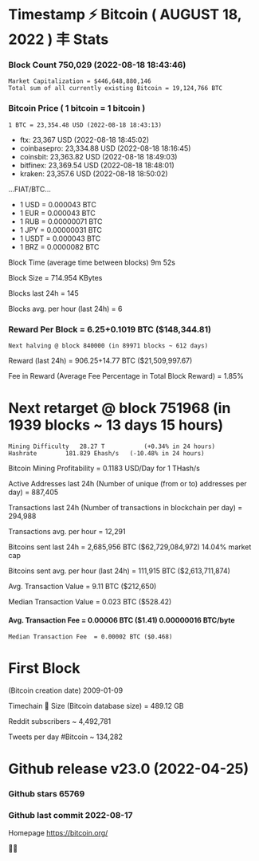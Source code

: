 # Timestamp ⚡ Bitcoin ( AUGUST 18, 2022 ) 丰 Stats

### Block Count	  750,029  (2022-08-18 18:43:46)
    Market Capitalization =	$446,648,880,146
    Total sum of all currently existing Bitcoin = 19,124,766 BTC
    
### Bitcoin Price ( 1 bitcoin = 1 bitcoin )
	1 BTC = 23,354.48 USD (2022-08-18 18:43:13)
- ftx: 23,367 USD (2022-08-18 18:45:02)
- coinbasepro: 23,334.88 USD (2022-08-18 18:16:45)
- coinsbit: 23,363.82 USD (2022-08-18 18:49:03)
- bitfinex: 23,369.54 USD (2022-08-18 18:48:01)
- kraken: 23,357.6 USD (2022-08-18 18:50:02)

...FIAT/BTC...

- 1 USD = 0.000043 BTC
- 1 EUR = 0.000043 BTC
- 1 RUB = 0.00000071 BTC
- 1 JPY = 0.00000031 BTC
- 1 USDT = 0.000043 BTC
- 1 BRZ = 0.0000082 BTC

Block Time (average time between blocks)	9m 52s

Block Size	= 714.954 KBytes

Blocks last 24h	= 145

Blocks avg. per hour (last 24h)	= 6

### Reward Per Block	= 6.25+0.1019 BTC ($148,344.81) 
    Next halving @ block 840000 (in 89971 blocks ~ 612 days)

Reward (last 24h)	= 906.25+14.77 BTC ($21,509,997.67)

Fee in Reward (Average Fee Percentage in Total Block Reward)	= 1.85%
# Next retarget @ block 751968 (in 1939 blocks ~ 13 days 15 hours)
    Mining Difficulty   28.27 T           (+0.34% in 24 hours) 
    Hashrate  	    181.829 Ehash/s   (-10.48% in 24 hours)
    
Bitcoin Mining Profitability	= 0.1183 USD/Day for 1 THash/s

Active Addresses last 24h (Number of unique (from or to) addresses per day)	= 887,405

Transactions last 24h (Number of transactions in blockchain per day)	= 294,988

Transactions avg. per hour	= 12,291

Bitcoins sent last 24h	= 2,685,956 BTC ($62,729,084,972) 14.04% market cap

Bitcoins sent avg. per hour (last 24h)	= 111,915 BTC ($2,613,711,874)

Avg. Transaction Value	= 9.11 BTC ($212,650)

Median Transaction Value	= 0.023 BTC ($528.42)

#### Avg. Transaction Fee	= 0.00006 BTC ($1.41) 0.00000016 BTC/byte
    Median Transaction Fee	= 0.00002 BTC ($0.468)

# First Block
(Bitcoin creation date)	2009-01-09

Timechain 🪩 Size (Bitcoin database size) 	=  489.12 GB

Reddit subscribers	~  4,492,781

Tweets per day #Bitcoin	~  134,282

# Github release	v23.0 (2022-04-25)

### Github stars	65769
### Github last commit	2022-08-17

Homepage	https://bitcoin.org/

💙💜
